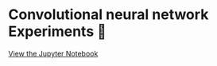 # Convolutional neural network Experiments 🧪
[View the Jupyter Notebook](./.ipynb_checkpoints/Practica_CNN-checkpoint.ipyn)
